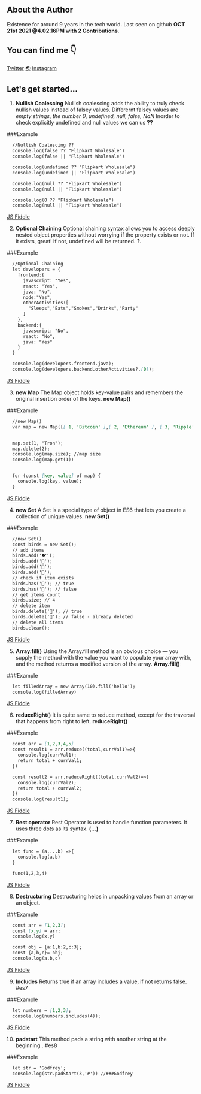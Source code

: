 ## About the Author

Existence for around 9 years in the tech world. Last seen on github **OCT 21st 2021 @4.02.16PM with 2 Contributions**.


## You can find me :point_down:

[Twitter](https://twitter.com/godfernThirteen)  [:earth_asia:](http://godfreyfernandes.com/)  [Instagram](https://www.instagram.com/godfern13/)


## Let's get started...

1. **Nullish Coalescing**
  Nullish coalescing adds the ability to truly check nullish values instead of falsey values.
  Differernt falsey values are _empty strings, the number 0, undefined, null, false, NaN_
  Inorder to check explicitly undefined and null values we can us **??**
  
  ###Example
 
  ```markdown
    //Nullish Coalescing ??
    console.log(false ?? "Flipkart Wholesale")
    console.log(false || "Flipkart Wholesale")

    console.log(undefined ?? "Flipkart Wholesale")
    console.log(undefined || "Flipkart Wholesale")

    console.log(null ?? "Flipkart Wholesale")
    console.log(null || "Flipkart Wholesale")

    console.log(0 ?? "Flipkart Wholesale")
    console.log(null || "Flipkart Wholesale") 
  ```
  
 [JS Fiddle](https://jsfiddle.net/godfern13/jw38poan/8/) 
 
 
 2. **Optional Chaining**
  Optional chaining syntax allows you to access deeply nested object properties without worrying if the property exists or not. 
  If it exists, great! If not, undefined will be returned. **?.**
  
  ###Example
 
  ```markdown
    //Optional Chaining
    let developers = {
      frontend:{
        javascript: "Yes",
        react: "Yes",
        java: "No",
        node:"Yes",
        otherActivities:[
          "Sleeps","Eats","Smokes","Drinks","Party"
        ]
      },
      backend:{
        javascript: "No",
        react: "No",
        java: "Yes"
      }
    }

    console.log(developers.frontend.java);
    console.log(developers.backend.otherActivities?.[0]); 
  ```
  
 [JS Fiddle](https://jsfiddle.net/godfern13/j2q5hy7z/7/) 
 
 
 3. **new Map**
  The Map object holds key-value pairs and remembers the original insertion order of the keys. **new Map()**
  
  ###Example
 
  ```markdown
    //new Map()
    var map = new Map([[ 1, 'Bitcoin' ],[ 2, 'Ethereum' ], [ 3, 'Ripple' ],[ 4, 'Litecoin' ]]);


    map.set(1, "Tron");
    map.delete(2); 
    console.log(map.size); //map size
    console.log(map.get(1)) 


    for (const [key, value] of map) {
      console.log(key, value);
    } 
  ```
  
 [JS Fiddle](https://jsfiddle.net/godfern13/yzfvdq7b/18/) 
 
 
 4. **new Set**
  A Set is a special type of object in ES6 that lets you create a collection of unique values. **new Set()**
  
  ###Example
 
  ```markdown
    //new Set()
    const birds = new Set();
    // add items
    birds.add('🐦');
    birds.add('🦉');
    birds.add('🦆');
    birds.add('🦅');
    // check if item exists
    birds.has('🦉'); // true
    birds.has('🐥'); // false
    // get items count
    birds.size; // 4
    // delete item
    birds.delete('🦆'); // true
    birds.delete('🦆'); // false - already deleted
    // delete all items
    birds.clear();
  ```
  
 [JS Fiddle](https://jsfiddle.net/godfern13/qLx7npfa/9/)
 
 
 5. **Array.fill()**
  Using the Array.fill method is an obvious choice — you supply the method with the value you want to populate your array with, and the method returns a modified   version of the array. **Array.fill()**
  
  ###Example
 
  ```markdown
    let filledArray = new Array(10).fill('hello');
    console.log(filledArray)
  ```
  
 [JS Fiddle](https://jsfiddle.net/godfern13/qLx7npfa/9/) 
 
 
 6. **reduceRight()**
  It is quite same to reduce method, except for the traversal that happens from right to left. **reduceRight()**
  
  ###Example
 
  ```markdown
    const arr = [1,2,3,4,5]
    const result1 = arr.reduce((total,currVal1)=>{
      console.log(currVal1);
      return total + currVal1;
    })

    const result2 = arr.reduceRight((total,currVal2)=>{
      console.log(currVal2);
      return total + currVal2;
    })
    console.log(result1);
  ```
  
 [JS Fiddle](https://jsfiddle.net/godfern13/eck5q27g/3/)
 
 7. **Rest operator**
  Rest Operator is used to handle function parameters. It uses three dots as its syntax. **(...)**
  
  ###Example
 
  ```markdown
    let func = (a,...b) =>{
      console.log(a,b)
    }

    func(1,2,3,4)
  ```
  
 [JS Fiddle](https://jsfiddle.net/godfern13/uz1dc8r0/1/) 
 
 
 8. **Destructuring**
  Destructuring helps in unpacking values from an array or an object.
  
  ###Example
 
  ```markdown
    const arr = [1,2,3];
    const [x,y] = arr;
    console.log(x,y)

    const obj = {a:1,b:2,c:3};
    const {a,b,c}= obj;
    console.log(a,b,c)
  ```
  
 [JS Fiddle](https://jsfiddle.net/godfern13/fdqj3bcy/2/) 
 
 
 9. **Includes**
  Returns true if an array includes a value, if not returns false. #es7
  
  ###Example
 
  ```markdown
    let numbers = [1,2,3];
    console.log(numbers.includes(4));
  ```
  
 [JS Fiddle](https://jsfiddle.net/godfern13/u9xvhes1/3/) 
 
 
 10. **padstart**
  This method pads a string with another string at the beginning.. #es8
  
  ###Example
 
  ```markdown
    let str = 'Godfrey';
    console.log(str.padStart(3,'#')) //###Godfrey
  ```
  
 [JS Fiddle](https://jsfiddle.net/godfern13/ke72gxco/1/) 
 
 
 
